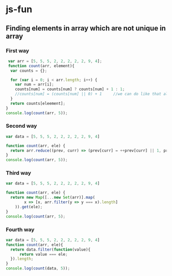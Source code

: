 # js-fun
## Finding elements in array which are not unique in array
### First way
```js
 var arr = [5, 5, 5, 2, 2, 2, 2, 2, 9, 4];
 function count(arr, element){
  var counts = {};

  for (var i = 0; i < arr.length; i++) {
    var num = arr[i];
    counts[num] = counts[num] ? counts[num] + 1 : 1;
    //counts[num] = (counts[num] || 0) + 1     //we can do like that also, even much better way
  }
  return counts[eleement];
}
console.log(count(arr, 5));
```
### Second way
```js
var data = [5, 5, 5, 2, 2, 2, 2, 2, 9, 4]

function count(arr, ele) {
  return arr.reduce((prev, curr) => (prev[curr] = ++prev[curr] || 1, prev), {})[ele];
}
console.log(count(arr, 5));
```
### Third way
```js
var data = [5, 5, 5, 2, 2, 2, 2, 2, 9, 4]

function count(arr, ele) {
  return new Map([...new Set(arr)].map(
        x => [x, arr.filter(y => y === x).length]
    )).get(ele);
}
console.log(count(arr, 5);
```
### Fourth way
```js 
var data = [5, 5, 5, 2, 2, 2, 2, 2, 9, 4]
function count(arr, ele){
  return data.filter(function(value){
      return value === ele;
  }).length;
}
console.log(count(data, 5));
```
